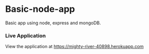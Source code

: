 # Basic-node-app
Basic app using node, express and mongoDB.

### Live Application
View the application at https://mighty-river-40898.herokuapp.com
